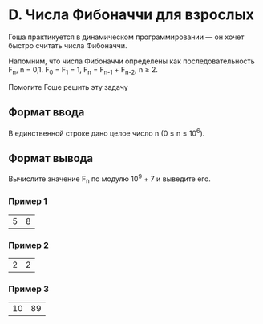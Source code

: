 # D. Числа Фибоначчи для взрослых

Гоша практикуется в динамическом программировании — он хочет быстро считать числа Фибоначчи. 

Напомним, что числа Фибоначчи определены как последовательность F<sub>n</sub>, n = 0,1. F<sub>0</sub> = F<sub>1</sub> = 1, F<sub>n</sub> = F<sub>n-1</sub> + F<sub>n-2</sub>, n ≥ 2. 

Помогите Гоше решить эту задачу

## Формат ввода

В единственной строке дано целое число n (0 ≤ n ≤ 10<sup>6</sup>).

## Формат вывода

Вычислите значение F<sub>n</sub> по модулю 10<sup>9</sup> + 7 и выведите его.

### Пример 1

<table><tr>
<td>
5
</td>
<td>
8
</td>
</tr></table>

### Пример 2

<table><tr>
<td>
2
</td>
<td>
2
</td>
</tr></table>

### Пример 3

<table><tr>
<td>
10
</td>
<td>
89
</td>
</tr></table>
